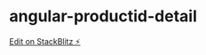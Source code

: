 # angular-productid-detail

[Edit on StackBlitz ⚡️](https://stackblitz.com/edit/angular-productid-detail)